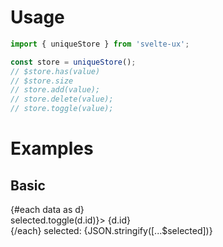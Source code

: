<script lang="ts">
	import { Checkbox, TextField, uniqueStore } from 'svelte-ux';
	import Preview from '$lib/components/Preview.svelte';

	const data = Array.from({ length: 5 }).map((_,i) => {
    return {
      id: i + 1
    }
  });

	const selected = uniqueStore();
</script>

<h1>Usage</h1>

```js
import { uniqueStore } from 'svelte-ux';

const store = uniqueStore();
// $store.has(value)
// $store.size
// store.add(value);
// store.delete(value);
// store.toggle(value);
```

<h1>Examples</h1>

<h2>Basic</h2>

<Preview>
	{#each data as d}
		<div>
			<Checkbox checked={$selected.has(d.id)} on:change={() => selected.toggle(d.id)}>
				{d.id}
			</Checkbox>
		</div>
	{/each}
	selected: {JSON.stringify([...$selected])}
</Preview>
